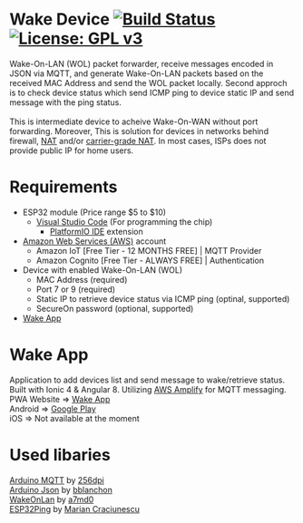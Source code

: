 # Wake Device [![Build Status](https://travis-ci.com/a7md0/WakeDevice.svg?branch=master)](https://travis-ci.com/a7md0/WakeDevice) [![License: GPL v3](https://img.shields.io/badge/License-GPLv3-blue.svg)](https://github.com/a7md0/WakeDevice/blob/master/LICENSE)
Wake-On-LAN (WOL) packet forwarder, receive messages encoded in JSON via MQTT, and generate Wake-On-LAN packets based on the received MAC Address and send the WOL packet locally. Second approch is to check device status which send ICMP ping to device static IP and send message with the ping status.<br /><br />
This is intermediate device to acheive Wake-On-WAN without port forwarding. Moreover, This is solution for devices in networks behind firewall, [NAT](https://en.wikipedia.org/wiki/Network_address_translation) and/or [carrier-grade NAT](https://en.wikipedia.org/wiki/Carrier-grade_NAT). In most cases, ISPs does not provide public IP for home users.

# Requirements
* ESP32 module (Price range $5 to $10)
    * [Visual Studio Code](https://code.visualstudio.com/) (For programming the chip)
        * [PlatformIO IDE](https://platformio.org/install/ide?install=vscode) extension
* [Amazon Web Services (AWS)](https://aws.amazon.com/) account
    * Amazon IoT [Free Tier - 12 MONTHS FREE] | MQTT Provider
    * Amazon Cognito [Free Tier - ALWAYS FREE] | Authentication
* Device with enabled Wake-On-LAN (WOL)
    * MAC Address (required)
    * Port 7 or 9 (required)
    * Static IP to retrieve device status via ICMP ping (optinal, supported)
    * SecureOn password (optional, supported)
* [Wake App](#wake-app)

# Wake App
Application to add devices list and send message to wake/retrieve status. Built with Ionic 4 & Angular 8. Utilizing [AWS Amplify](https://aws-amplify.github.io/) for MQTT messaging.<br />
PWA Website => [Wake App](https://wakeapp.a7md0.dev/)<br />
Android => [Google Play](https://play.google.com/store/apps/details?id=dev.a7md0.wakeapp&hl=en)<br />
iOS => Not available at the moment

# Used libaries
[Arduino MQTT](https://github.com/256dpi/arduino-mqtt) by [256dpi](https://github.com/256dpi)<br />
[Arduino Json](https://github.com/bblanchon/ArduinoJson) by [bblanchon](https://github.com/bblanchon)<br />
[WakeOnLan](https://github.com/a7md0/WakeOnLan) by [a7md0](https://github.com/a7md0)<br />
[ESP32Ping](https://github.com/marian-craciunescu/ESP32Ping) by [Marian Craciunescu](https://github.com/marian-craciunescu)<br />
